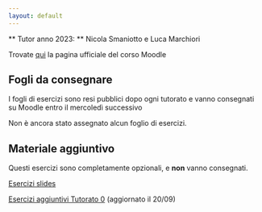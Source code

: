 ```yaml
---
layout: default
---
```

** Tutor anno 2023: ** Nicola Smaniotto e Luca Marchiori

Trovate [qui](https://didatticaonline.unitn.it/dol/course/view.php?id=36995) la pagina ufficiale del corso Moodle
## Fogli da consegnare
 I fogli di esercizi sono resi pubblici dopo ogni tutorato e vanno consegnati su Moodle entro il mercoledì successivo

 Non è ancora stato assegnato alcun foglio di esercizi.
 
## Materiale aggiuntivo
Questi esercizi sono completamente opzionali, e **non** vanno consegnati.

 [Esercizi slides](Esercizi_slides.pdf) 
 
 [Esercizi aggiuntivi Tutorato 0](Esercizi_aggiuntivi_0.pdf) (aggiornato il 20/09)
  

